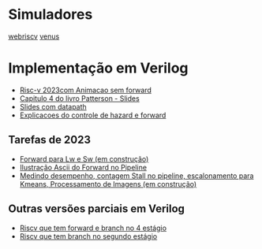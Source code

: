 # Simuladores

[webriscv](https://webriscv.dii.unisi.it/)
[venus](https://venus.kvakil.me/)

# Implementação em Verilog

* [Risc-v 2023com Animacao sem forward](https://colab.research.google.com/drive/1Z7sWHoCHQXy_A7IAcb5jAx217aG47x6r?usp=sharing)
* [Capitulo 4 do livro Patterson - Slides](https://docs.google.com/presentation/d/1ztqfccs7TybpBk6Xqyg3BRS_BEc2WtihyqBCcf3xrYM/edit)
* [Slides com datapath](https://docs.google.com/presentation/d/1IgIKxOrqwadU0sN3GxPt8boIPTwe8aiGKqHJ0VyEK8M/edit#slide=id.p)
* [Explicacoes do controle de hazard e forward](https://docs.google.com/presentation/d/139fkUELTPbqwLA-9y-7ck_yOIOx7PdpEcZCnKd0UStg/edit?usp=sharing)

## Tarefas de 2023
* [Forward para Lw e Sw (em construção)]()
* [Ilustração Ascii do Forward no Pipeline]()
* [Medindo desempenho, contagem Stall no pipeline, escalonamento para Kmeans, Processamento de Imagens (em construção)]()
 
## Outras versões parciais em Verilog
* [Riscv que tem forward e branch no 4 estágio](https://colab.research.google.com/drive/1kg6gkRT1AL5b0oyjJeS2eJgKopQWC3a6?usp=sharing)
* [Riscv que tem branch no segundo estágio](https://colab.research.google.com/drive/1772rQAbKzk3NLSNou_iHZG6L5c5eCXSn?usp=sharing)

